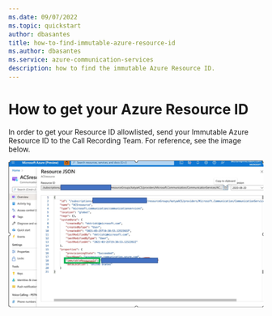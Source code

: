 ```yaml
---
ms.date: 09/07/2022 
ms.topic: quickstart
author: dbasantes
title: how-to-find-immutable-azure-resource-id
ms.author: dbasantes
ms.service: azure-communication-services
description: how to find the immutable Azure Resource ID.
---
```



# How to get your Azure Resource ID

In order to get your Resource ID allowlisted, send your Immutable Azure Resource ID to the Call Recording Team. For reference, see the image below.

![Screenshot of Azure Resource ID](media/call-recording/immutable-resource-id.png)
